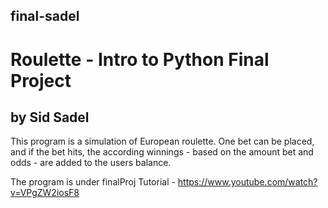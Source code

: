 ## final-sadel
# Roulette - Intro to Python Final Project 
## by Sid Sadel
This program is a simulation of European roulette. One bet can be placed, and if the bet hits, the according winnings - based on the amount bet and odds - are added to
the users balance. 

The program is under finalProj
Tutorial - https://www.youtube.com/watch?v=VPgZW2iosF8
